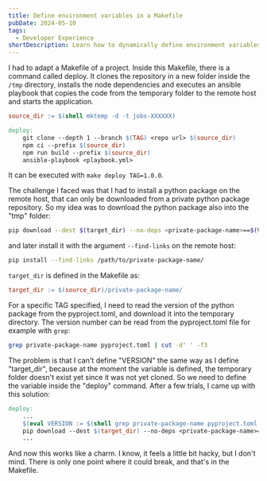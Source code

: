 ```yaml
---
title: Define environment variables in a Makefile
pubDate: 2024-05-10
tags:
  - Developer Experience
shortDescription: Learn how to dynamically define environment variables in a Makefile using $(eval) when the variable value depends on files that don't exist yet during Makefile parsing.
---
```



I had to adapt a Makefile of a project.
Inside this Makefile, there is a command called deploy.
It clones the repository in a new folder inside the `/tmp` directory, installs the node dependencies and executes an ansible playbook that copies the code from the temporary folder to the remote host and starts the application.

```makefile
source_dir := $(shell mktemp -d -t jobs-XXXXXX)

deploy:
    git clone --depth 1 --branch $(TAG) <repo url> $(source_dir)
    npm ci --prefix $(source_dir)
    npm run build --prefix $(source_dir)
    ansible-playbook <playbook.yml>
```

It can be executed with `make deploy TAG=1.0.0`.

The challenge I faced was that I had to install a python package on the remote host, that can only be downloaded from a private python package repository.
So my idea was to download the python package also into the "tmp" folder:

```bash
pip download --dest $(target_dir) --no-deps <private-package-name>==$(VERSION)
```

and later install it with the argument `--find-links` on the remote host:

```bash
pip install --find-links /path/to/private-package-name/
```

`target_dir` is defined in the Makefile as:

```makefile
target_dir := $(source_dir)/private-package-name/
```

For a specific TAG specified, I need to read the version of the python package from the pyproject.toml, and download it into the temporary directory.
The version number can be read from the pyproject.toml file for example with `grep`:

```bash
grep private-package-name pyproject.toml | cut -d' ' -f3
```

The problem is that I can't define "VERSION" the same way as I define "target_dir", because at the moment the variable is defined, the temporary folder doesn't exist yet since it was not yet cloned.
So we need to define the variable inside the "deploy" command.
After a few trials, I came up with this solution:

```makefile
deploy:
    ...
    $(eval VERSION := $(shell grep private-package-name pyproject.toml | cut -d' ' -f3))
    pip download --dest $(target_dir) --no-deps <private-package-name>==$(VERSION)
    ...
```

And now this works like a charm.
I know, it feels a little bit hacky, but I don't mind. There is only one point where it could break, and that's in the Makefile.
